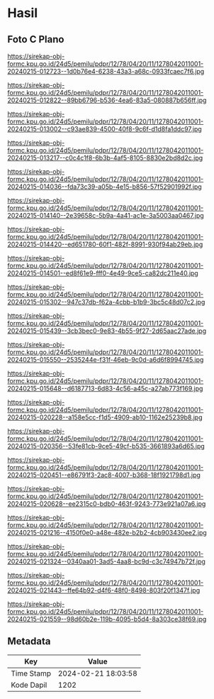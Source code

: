 # Hasil

## Foto C Plano

https://sirekap-obj-formc.kpu.go.id/24d5/pemilu/pdpr/12/78/04/20/11/1278042011001-20240215-012723--1d0b76e4-6238-43a3-a68c-0933fcaec7f6.jpg

https://sirekap-obj-formc.kpu.go.id/24d5/pemilu/pdpr/12/78/04/20/11/1278042011001-20240215-012822--89bb6796-b536-4ea6-83a5-080887b656ff.jpg

https://sirekap-obj-formc.kpu.go.id/24d5/pemilu/pdpr/12/78/04/20/11/1278042011001-20240215-013002--c93ae839-4500-40f8-9c6f-d1d8fa1ddc97.jpg

https://sirekap-obj-formc.kpu.go.id/24d5/pemilu/pdpr/12/78/04/20/11/1278042011001-20240215-013217--c0c4c1f8-6b3b-4af5-8105-8830e2bd8d2c.jpg

https://sirekap-obj-formc.kpu.go.id/24d5/pemilu/pdpr/12/78/04/20/11/1278042011001-20240215-014036--fda73c39-a05b-4e15-b856-57f52901992f.jpg

https://sirekap-obj-formc.kpu.go.id/24d5/pemilu/pdpr/12/78/04/20/11/1278042011001-20240215-014140--2e39658c-5b9a-4a41-ac1e-3a5003aa0467.jpg

https://sirekap-obj-formc.kpu.go.id/24d5/pemilu/pdpr/12/78/04/20/11/1278042011001-20240215-014420--ed651780-60f1-482f-8991-930f94ab29eb.jpg

https://sirekap-obj-formc.kpu.go.id/24d5/pemilu/pdpr/12/78/04/20/11/1278042011001-20240215-014501--ed8f61e9-fff0-4e49-9ce5-ca82dc211e40.jpg

https://sirekap-obj-formc.kpu.go.id/24d5/pemilu/pdpr/12/78/04/20/11/1278042011001-20240215-015302--947c37db-f62a-4cbb-b1b9-3bc5c48d07c2.jpg

https://sirekap-obj-formc.kpu.go.id/24d5/pemilu/pdpr/12/78/04/20/11/1278042011001-20240215-015439--3cb3bec0-9e83-4b55-9f27-2d65aac27ade.jpg

https://sirekap-obj-formc.kpu.go.id/24d5/pemilu/pdpr/12/78/04/20/11/1278042011001-20240215-015550--2535244e-f31f-46eb-9c0d-a6d6f8994745.jpg

https://sirekap-obj-formc.kpu.go.id/24d5/pemilu/pdpr/12/78/04/20/11/1278042011001-20240215-015648--d6187713-6d83-4c56-a45c-a27ab773f169.jpg

https://sirekap-obj-formc.kpu.go.id/24d5/pemilu/pdpr/12/78/04/20/11/1278042011001-20240215-020228--a158e5cc-f1d5-4909-ab10-1162e25239b8.jpg

https://sirekap-obj-formc.kpu.go.id/24d5/pemilu/pdpr/12/78/04/20/11/1278042011001-20240215-020356--53fe81cb-9ce5-49cf-b535-3661893a6d65.jpg

https://sirekap-obj-formc.kpu.go.id/24d5/pemilu/pdpr/12/78/04/20/11/1278042011001-20240215-020451--e86791f3-2ac8-4007-b368-18f1921798d1.jpg

https://sirekap-obj-formc.kpu.go.id/24d5/pemilu/pdpr/12/78/04/20/11/1278042011001-20240215-020628--ee2315c0-bdb0-463f-9243-773e921a07a6.jpg

https://sirekap-obj-formc.kpu.go.id/24d5/pemilu/pdpr/12/78/04/20/11/1278042011001-20240215-021216--4150f0e0-a48e-482e-b2b2-4cb903430ee2.jpg

https://sirekap-obj-formc.kpu.go.id/24d5/pemilu/pdpr/12/78/04/20/11/1278042011001-20240215-021324--0340aa01-3ad5-4aa8-bc9d-c3c74947b72f.jpg

https://sirekap-obj-formc.kpu.go.id/24d5/pemilu/pdpr/12/78/04/20/11/1278042011001-20240215-021443--ffe64b92-d4f6-48f0-8498-803f20f1347f.jpg

https://sirekap-obj-formc.kpu.go.id/24d5/pemilu/pdpr/12/78/04/20/11/1278042011001-20240215-021559--98d60b2e-119b-4095-b5d4-8a303ce38f69.jpg


## Metadata

| Key        | Value               |
| ---------- | ------------------- |
| Time Stamp | 2024-02-21 18:03:58 |
| Kode Dapil | 1202                |



